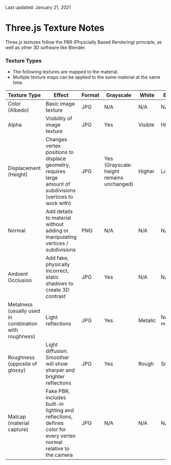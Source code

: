 Last updated: January 21, 2021

# **Three.js Texture Notes**
Three.js textures follow the PBR (Physcially Based Rendering) principle, as well as other 3D software like Blender.

### Texture Types
- The following textures are mapped to the material.
- Multiple texture maps can be applied to the same material at the same time.

| Texture Type  | Effect  | Format | Grayscale | White | Black
| ------------ | ------------ | ------------ | ------------ | ------------ | ------------ |
| Color (Albedo) | Basic image texture | JPG | N/A | N/A | N/A |
| Alpha | Visibility of image texture | JPG | Yes | Visible | Hidden |
| Displacement (Height) | Changes vertex positions to displace geometry, requires large amount of subdivisions (vertices to work with) | JPG | Yes (Grayscale: height remains unchanged) | Higher | Lower |
| Normal | Add details to material without adding or manipulating vertices / subdivisions | PNG | N/A | N/A | N/A |
| Ambient Occlusion | Add fake, physically incorrect, static shadows to create 3D contrast | JPG | Yes | N/A | N/A |
| Metalness (usually used in combination with roughness) | Light reflections | JPG | Yes | Metalic | Not-metalic |
| Roughness (opposite of glossy) | Light diffusion. Smoother will show sharper and brighter reflections | JPG | Yes | Rough | Smooth |
| Matcap (material capture) | Fake PBR, includes built-in lighting and reflections, defines color for every vertex normal relative to the camera | JPG | N/A | N/A | N/A |
